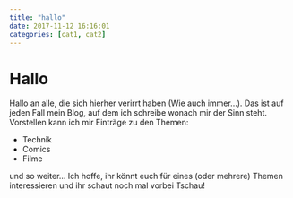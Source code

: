 ```yaml
---
title: "hallo"
date: 2017-11-12 16:16:01
categories: [cat1, cat2]
---
```

# Hallo
Hallo an alle, die sich hierher verirrt haben (Wie auch immer...). 
Das ist auf jeden Fall mein Blog, auf dem ich schreibe wonach mir der Sinn steht. 
Vorstellen kann ich mir Einträge zu den Themen:
* Technik
* Comics
* Filme

und so weiter...
Ich hoffe, ihr könnt euch für eines (oder mehrere) Themen interessieren und ihr schaut noch mal vorbei
Tschau!
